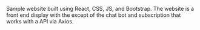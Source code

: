 Sample website built using React, CSS, JS, and Bootstrap.  The website is a front end display with the except of the chat bot and subscription that works with a API via Axios.  